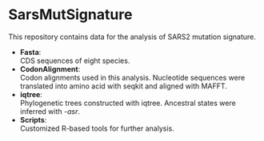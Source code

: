 # SarsMutSignature
This repository contains data for the analysis of SARS2 mutation signature.  
* __Fasta__:  
CDS sequences of eight species.  
* __CodonAlignment__:  
Codon alignments used in this analysis. Nucleotide sequences were translated into amino acid with seqkit and aligned with MAFFT.  
* __iqtree__:  
Phylogenetic trees constructed with iqtree. Ancestral states were inferred with _-asr_.  
* __Scripts__:  
Customized R-based tools for further analysis.  
